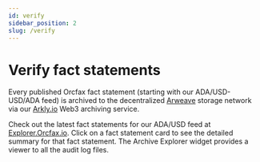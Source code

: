 ```yaml
---
id: verify
sidebar_position: 2
slug: /verify
---
```


# Verify fact statements

Every published Orcfax fact statement (starting with our ADA/USD-USD/ADA feed)
is archived to the decentralized [Arweave](https://arweave.org) storage network
via our [Arkly.io](https://arkly.io/about/) Web3 archiving service.

Check out the latest fact statements for our ADA/USD feed at
[Explorer.Orcfax.io](https://explorer.orcfax.io). Click on a fact statement card
to see the detailed summary for that fact statement. The Archive Explorer widget
provides a viewer to all the audit log files.
